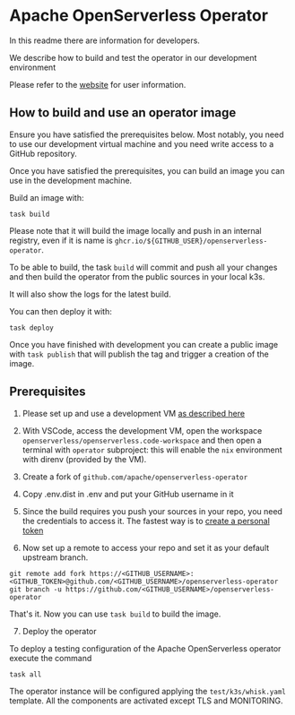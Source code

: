 <!--
  ~ Licensed to the Apache Software Foundation (ASF) under one
  ~ or more contributor license agreements.  See the NOTICE file
  ~ distributed with this work for additional information
  ~ regarding copyright ownership.  The ASF licenses this file
  ~ to you under the Apache License, Version 2.0 (the
  ~ "License"); you may not use this file except in compliance
  ~ with the License.  You may obtain a copy of the License at
  ~
  ~   http://www.apache.org/licenses/LICENSE-2.0
  ~
  ~ Unless required by applicable law or agreed to in writing,
  ~ software distributed under the License is distributed on an
  ~ "AS IS" BASIS, WITHOUT WARRANTIES OR CONDITIONS OF ANY
  ~ KIND, either express or implied.  See the License for the
  ~ specific language governing permissions and limitations
  ~ under the License.
  ~
-->

# Apache OpenServerless Operator

In this readme there are information for developers.

We describe how to build and test the operator in our development environment

Please refer to the [website](https://openserverless.apache.org) for user information.

## How to build and use an operator image

Ensure you have satisfied the prerequisites below. Most notably, you need to use our development virtual machine and you
need write access to a GitHub repository.

Once you have satisfied the prerequisites, you can build an image you can use in the development machine.

Build an image with:

```shell
task build
```

Please note that it will build the image locally and push in an internal registry, even if it is name is
`ghcr.io/${GITHUB_USER}/openserverless-operator`.

To be able to build, the task `build` will commit and push all your changes and then build the operator from the public
sources in your local k3s.

It will also show the logs for the latest build.

You can then deploy it with:

```shell
task deploy
```

Once you have finished with development you can create a public image with `task publish` that will publish the tag and
trigger a creation of the image.

## Prerequisites

1. Please set up and use a development VM [as described here](https://github.com/apache/openserverless)

2. With VSCode, access the development VM, open the workspace `openserverless/openserverless.code-workspace` and then
   open a terminal with `operator` subproject: this will enable the `nix` environment with direnv (provided by the VM).

3. Create a fork of `github.com/apache/openserverless-operator`

4. Copy .env.dist in .env and put your GitHub username in it

5. Since the build requires you push your sources in your repo, you need the credentials to access it. The fastest way
   is
   to [create a personal token](https://docs.github.com/en/authentication/keeping-your-account-and-data-secure/managing-your-personal-access-tokens)

6. Now set up a remote to access your repo and set it as your default upstream branch.

```
git remote add fork https://<GITHUB_USERNAME>:<GITHUB_TOKEN>@github.com/<GITHUB_USERNAME>/openserverless-operator
git branch -u https://github.com/<GITHUB_USERNAME>/openserverless-operator
```

That's it. Now you can use `task build` to build the image.

7. Deploy the operator

To deploy a testing configuration of the Apache OpenServerless operator execute the command

```shell
task all
```

The operator instance will be configured applying the `test/k3s/whisk.yaml` template.
All the components are activated except TLS and MONITORING.

